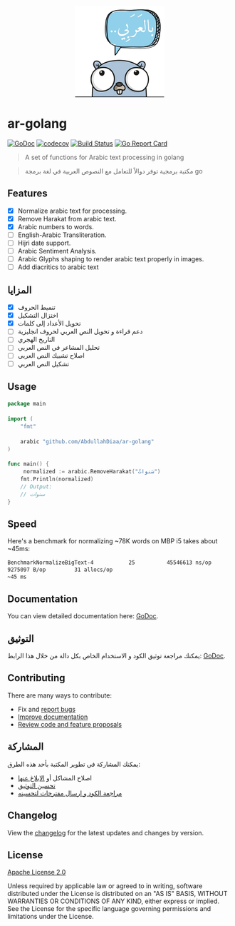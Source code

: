 <p align="center" width="100%">
     <img alt="Arabic tools for golang - حزمة أدوات للتعامل مع اللغة العربية في لغة go" src=".github/logo.png"> 
</p>

# ar-golang

[![GoDoc][godoc-image]][godoc-url]
[![codecov][codecov-image]][codecov-url]
[![Build Status][travis-image]][travis-url]
[![Go Report Card](https://goreportcard.com/badge/github.com/AbdullahDiaa/ar-golang)](https://goreportcard.com/report/github.com/AbdullahDiaa/ar-golang)

> A set of functions for Arabic text processing in golang

> مكتبة برمجية توفر دوالاً للتعامل مع النصوص العربية في لغة برمجة  go


## Features

* [x] Normalize arabic text for processing.
* [x] Remove Harakat from arabic text.
* [x] Arabic numbers to words.
* [ ] English-Arabic Transliteration.
* [ ] Hijri date support.
* [ ] Arabic Sentiment Analysis.
* [ ] Arabic Glyphs shaping to render arabic text properly in images.
* [ ] Add diacritics to arabic text 

## المزايا

* [x] تنميط الحروف
* [x] اختزال التشكيل
* [x] تحويل الأعداد إلى كلمات
* [ ] دعم قراءة و تحويل النص العربي لحروف انجليزية
* [ ] التاريخ الهجري
* [ ] تحليل المشاعر في النص العربي
* [ ] اصلاح تشبيك النص العربي
* [ ] تشكيل النص العربي

## Usage

```go
package main

import (
	"fmt"

	arabic "github.com/AbdullahDiaa/ar-golang"
)

func main() {
     normalized := arabic.RemoveHarakat("سَنواتٌ")
	fmt.Println(normalized)
	// Output:
	// سنوات
}
```

## Speed
Here's a benchmark for normalizing ~78K words on MBP i5 takes about ~45ms:
```
BenchmarkNormalizeBigText-4           25          45546613 ns/op         9275097 B/op         31 allocs/op
~45 ms
```

## Documentation

You can view detailed documentation here: [GoDoc][godoc-url].

## التوثيق
يمكنك مراجعة توثيق الكود و الاستخدام الخاص بكل دالة من خلال هذا الرابط: [GoDoc][godoc-url].

## Contributing

There are many ways to contribute:
- Fix and [report bugs](https://github.com/AbdullahDiaa/ar-golang/issues/new)
- [Improve documentation](https://github.com/AbdullahDiaa/ar-golang/issues?q=is%3Aopen+label%3Adocumentation)
- [Review code and feature proposals](https://github.com/AbdullahDiaa/ar-golang/pulls)

## المشاركة
يمكنك المشاركة في تطوير المكتبة بأحد هذه الطرق:
- اصلاح المشاكل أو [الابلاغ عنها](https://github.com/AbdullahDiaa/ar-golang/issues/new)
- [تحسين التوثيق](https://github.com/AbdullahDiaa/ar-golang/issues?q=is%3Aopen+label%3Adocumentation)
- [مراجعة الكود و ارسال مقترحات لتحسينه](https://github.com/AbdullahDiaa/ar-golang/pulls)


## Changelog

View the [changelog](/CHANGELOG.md) for the latest updates and changes by
version.

## License

[Apache License 2.0][licence-url]

   Unless required by applicable law or agreed to in writing, software
   distributed under the License is distributed on an "AS IS" BASIS,
   WITHOUT WARRANTIES OR CONDITIONS OF ANY KIND, either express or implied.
   See the License for the specific language governing permissions and
   limitations under the License.


[codecov-image]: https://codecov.io/gh/AbdullahDiaa/ar-golang/branch/main/graph/badge.svg?token=2RS36L0KVL
[codecov-url]: https://codecov.io/gh/AbdullahDiaa/ar-golang
[travis-image]: https://travis-ci.com/AbdullahDiaa/ar-golang.svg?token=xpANNwyiLEp99ynBzKhp&branch=main
[travis-url]: https://travis-ci.com/AbdullahDiaa/ar-golang
[godoc-image]: https://godoc.org/github.com/AbdullahDiaa/ar-golang?status.svg
[godoc-url]: https://godoc.org/github.com/AbdullahDiaa/ar-golang
[licence-url]: https://github.com/AbdullahDiaa/ar-golang/blob/main/LICENSE
